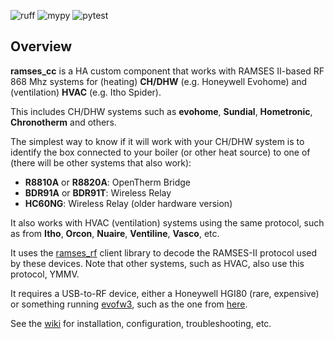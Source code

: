 ![ruff](https://github.com/zxdavb/ramses_cc/actions/workflows/check-lint.yml/badge.svg?master)
![mypy](https://github.com/zxdavb/ramses_cc/actions/workflows/check-type.yml/badge.svg?master)
![pytest](https://github.com/zxdavb/ramses_cc/actions/workflows/check-test.yml/badge.svg?master)

## Overview
**ramses_cc** is a HA custom component that works with RAMSES II-based RF 868 Mhz systems for (heating) **CH/DHW** (e.g. Honeywell Evohome) and (ventilation) **HVAC** (e.g. Itho Spider).

This includes CH/DHW systems such as **evohome**, **Sundial**, **Hometronic**, **Chronotherm** and others.

The simplest way to know if it will work with your CH/DHW system is to identify the box connected to your boiler (or other heat source) to one of (there will be other systems that also work):
 - **R8810A** or **R8820A**: OpenTherm Bridge
 - **BDR91A** or **BDR91T**: Wireless Relay
 - **HC60NG**: Wireless Relay (older hardware version)

It also works with HVAC (ventilation) systems using the same protocol, such as from **Itho**, **Orcon**, **Nuaire**, **Ventiline**, **Vasco**, etc.

It uses the [ramses_rf](https://github.com/zxdavb/ramses_rf) client library to decode the RAMSES-II protocol used by these devices. Note that other systems, such as HVAC, also use this protocol, YMMV.

It requires a USB-to-RF device, either a Honeywell HGI80 (rare, expensive) or something running [evofw3](https://github.com/ghoti57/evofw3), such as the one from [here](https://indalo-tech.onlineweb.shop/).

See the [wiki](https://github.com/zxdavb/ramses_cc/wiki) for installation, configuration, troubleshooting, etc.
